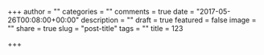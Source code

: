+++
author = ""
categories = ""
comments = true
date = "2017-05-26T00:08:00+00:00"
description = ""
draft = true
featured = false
image = ""
share = true
slug = "post-title"
tags = ""
title = 123

+++
